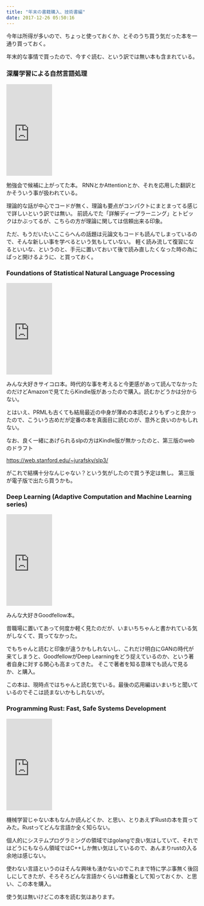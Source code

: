 ```yaml
---
title: "年末の書籍購入、技術書編"
date: 2017-12-26 05:50:16
---
```


今年は所得が多いので、ちょっと使っておくか、とそのうち買う気だった本を一通り買っておく。

年末的な事情で買ったので、今すぐ読む、という訳では無い本も含まれている。

### 深層学習による自然言語処理

<iframe style="width:120px;height:240px;" marginwidth="0" marginheight="0" scrolling="no" frameborder="0" src="https://rcm-fe.amazon-adsystem.com/e/cm?ref=qf_sp_asin_til&t=karino203-22&m=amazon&o=9&p=8&l=as1&IS1=1&detail=1&asins=B0756VMJB7&bc1=ffffff<1=_top&fc1=333333&lc1=0066c0&bg1=ffffff&f=ifr"> </iframe>

勉強会で候補に上がってた本。
RNNとかAttentionとか、それを応用した翻訳とかそういう事が扱われている。

理論的な話が中心でコードが無く、理論も要点がコンパクトにまとまってる感じで詳しいという訳では無い。
前読んでた「詳解ディープラーニング」とトピックはかぶってるが、こちらの方が理論に関しては信頼出来る印象。

ただ、もうだいたいここらへんの話題は元論文もコードも読んでしまっているので、そんな新しい事を学べるという気もしていない。
軽く読み流して復習になるといいな、というのと、手元に置いておいて後で読み直したくなった時の為にぱっと開けるように、と買っておく。

### Foundations of Statistical Natural Language Processing

<iframe style="width:120px;height:240px;" marginwidth="0" marginheight="0" scrolling="no" frameborder="0" src="https://rcm-fe.amazon-adsystem.com/e/cm?ref=qf_sp_asin_til&t=karino203-22&m=amazon&o=9&p=8&l=as1&IS1=1&detail=1&asins=B0756VMJB7&bc1=ffffff<1=_top&fc1=333333&lc1=0066c0&bg1=ffffff&f=ifr"> </iframe>

みんな大好きサイコロ本。時代的な事を考えると今更感があって読んでなかったのだけどAmazonで見てたらKindle版があったので購入。読むかどうかは分からない。

とはいえ、PRMLも古くても結局最近の中身が薄めの本読むよりもずっと良かったので、こういう古めだが定番の本を真面目に読むのが、意外と良いのかもしれない。

なお、良く一緒にあげられるslpの方はKindle版が無かったのと、第三版のwebのドラフト

https://web.stanford.edu/~jurafsky/slp3/

がこれで結構十分なんじゃない？という気がしたので買う予定は無し。
第三版が電子版で出たら買うかも。

### Deep Learning (Adaptive Computation and Machine Learning series)

<iframe style="width:120px;height:240px;" marginwidth="0" marginheight="0" scrolling="no" frameborder="0" src="https://rcm-fe.amazon-adsystem.com/e/cm?ref=qf_sp_asin_til&t=karino203-22&m=amazon&o=9&p=8&l=as1&IS1=1&detail=1&asins=B0756VMJB7&bc1=ffffff<1=_top&fc1=333333&lc1=0066c0&bg1=ffffff&f=ifr"> </iframe>

みんな大好きGoodfellow本。

昔職場に置いてあって何度か軽く見たのだが、いまいちちゃんと書かれている気がしなくて、買ってなかった。

でもちゃんと読むと印象が違うかもしれないし、これだけ明白にGANの時代が来てしまうと、GoodfellowがDeep Learningをどう捉えているのか、という著者自身に対する関心も高まってきた。
そこで著者を知る意味でも読んで見るか、と購入。

この本は、現時点ではちゃんと読む気でいる。最後の応用編はいまいちと聞いているのでそこは読まないかもしれないが。

### Programming Rust: Fast, Safe Systems Development

<iframe style="width:120px;height:240px;" marginwidth="0" marginheight="0" scrolling="no" frameborder="0" src="https://rcm-fe.amazon-adsystem.com/e/cm?ref=qf_sp_asin_til&t=karino203-22&m=amazon&o=9&p=8&l=as1&IS1=1&detail=1&asins=B0756VMJB7&bc1=ffffff<1=_top&fc1=333333&lc1=0066c0&bg1=ffffff&f=ifr"> </iframe>

機械学習じゃない本もなんか読んどくか、と思い、とりあえずRustの本を買ってみた。Rustってどんな言語か全く知らない。

個人的にシステムプログラミングの領域ではgolangで良い気はしていて、それではどうにもならん領域ではC++しか無い気はしているので、あんまりrustの入る余地は感じない。

使わない言語というのはそんな興味も湧かないのでこれまで特に学ぶ事無く後回しにしてきたが、そろそろどんな言語かくらいは教養として知っておくか、と思い、この本を購入。

使う気は無いけどこの本を読む気はあります。
